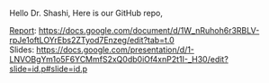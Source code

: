 Hello Dr. Shashi,
Here is our GitHub repo, 

[Report](https://docs.google.com/document/d/1W_nRuhoh6r3RBLV-rpJe1oftLOYrEbs2ZTyod7Enzeg/edit?tab=t.0): https://docs.google.com/document/d/1W_nRuhoh6r3RBLV-rpJe1oftLOYrEbs2ZTyod7Enzeg/edit?tab=t.0  
Slides: https://docs.google.com/presentation/d/1-LNVOBgYm1o5F6YCMmfS2xQ0db0iOf4xnP2t1I-_H30/edit?slide=id.p#slide=id.p  
